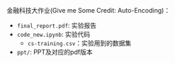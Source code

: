 金融科技大作业(Give me Some Credit: Auto-Encoding)：
- `final_report.pdf`: 实验报告
- `code_new.ipynb`: 实验代码
    - `cs-training.csv`：实验用到的数据集
- `ppt/`: PPT及对应的pdf版本
